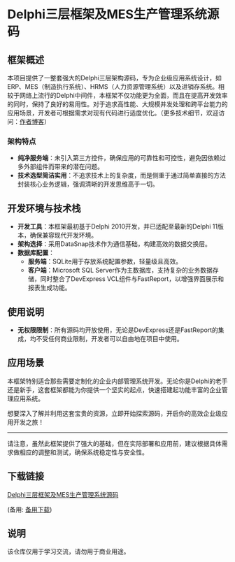 # Delphi三层框架及MES生产管理系统源码

## 框架概述

本项目提供了一整套强大的Delphi三层架构源码，专为企业级应用系统设计，如ERP、MES（制造执行系统）、HRMS（人力资源管理系统）以及进销存系统。相较于网络上流行的Delphi中间件，本框架不仅功能更为全面，而且在提高开发效率的同时，保持了良好的易用性。对于追求高性能、大规模并发处理和跨平台能力的应用场景，开发者可根据需求对现有代码进行适度优化。（更多技术细节，欢迎访问：[作者博客](https://blog.csdn.net/dgthm?type=blog)）

### 架构特点

- **纯净服务端**：未引入第三方控件，确保应用的可靠性和可控性，避免因依赖过多外部组件而带来的潜在问题。
- **技术选型简洁实用**：不追求技术上的复杂度，而是侧重于通过简单直接的方法封装核心业务逻辑，强调清晰的开发思维高于一切。

## 开发环境与技术栈

- **开发工具**：本框架最初基于Delphi 2010开发，并已适配至最新的Delphi 11版本，确保兼容现代开发环境。
- **架构选择**：采用DataSnap技术作为通信基础，构建高效的数据交换层。
- **数据库配置**：
  - **服务端**：SQLite用于存放系统配置参数，轻量级且高效。
  - **客户端**：Microsoft SQL Server作为主数据库，支持复杂的业务数据存储，同时整合了DevExpress VCL组件与FastReport，以增强界面展示和报表生成功能。
  
## 使用说明

- **无权限限制**：所有源码均开放使用，无论是DevExpress还是FastReport的集成，均不受任何商业限制，开发者可以自由地在项目中使用。

## 应用场景

本框架特别适合那些需要定制化的企业内部管理系统开发。无论你是Delphi的老手还是新手，这套框架都能为你提供一个坚实的起点，快速搭建起功能丰富的企业管理应用系统。

想要深入了解并利用这套宝贵的资源，立即开始探索源码，开启你的高效企业级应用开发之旅！

---

请注意，虽然此框架提供了强大的基础，但在实际部署和应用前，建议根据具体需求做相应的调整和测试，确保系统稳定性与安全性。

## 下载链接
[Delphi三层框架及MES生产管理系统源码](https://pan.quark.cn/s/eab542acebd4) 

(备用: [备用下载](https://pan.baidu.com/s/1QAHSMmFbgBESc719hYO1Kw?pwd=1234))

## 说明

该仓库仅用于学习交流，请勿用于商业用途。
